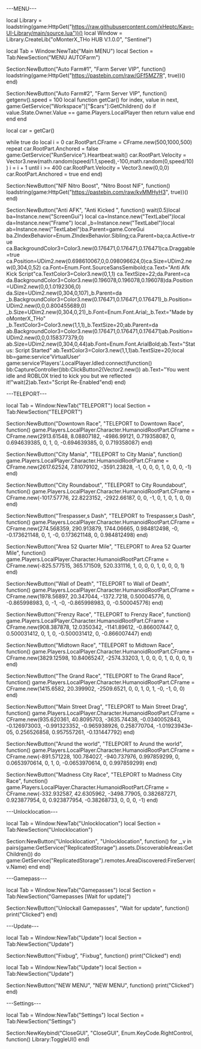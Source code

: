 ---MENU---

local Library = loadstring(game:HttpGet("https://raw.githubusercontent.com/xHeptc/Kavo-UI-Library/main/source.lua"))()
local Window = Library.CreateLib("oMonterX_THo HUB V.1.0.0", "Sentinel")

local Tab = Window:NewTab("Main MENU")
local Section = Tab:NewSection("MENU AUTOFarm")

Section:NewButton("Auto Farm#1", "Farm Server VIP", function()
    loadstring(game:HttpGet("https://pastebin.com/raw/GFf5MZ7R", true))()
end)

Section:NewButton("Auto Farm#2", "Farm Server VIP", function()
    getgenv().speed = 100
local function getCar()
    for index, value in next, game:GetService("Workspace")["$cars"]:GetChildren()  do 
        if value.State.Owner.Value == game.Players.LocalPlayer then 
            return value 
        end
    end
end

local car = getCar()


while true do 
    local i = 0 
    car.RootPart.CFrame = CFrame.new(500,1000,500)
    repeat 
        car.RootPart.Anchored = false
        game:GetService("RunService").Heartbeat:wait()
        car.RootPart.Velocity = Vector3.new(math.random(speed/1.1,speed),-100,math.random(0,speed/10))
        i = i + 1 
    until i >= 400 
    car.RootPart.Velocity = Vector3.new(0,0,0)
    car.RootPart.Anchored = true 
end
end)

Section:NewButton("NIF Nitro Boost", "Nitro Boost NIF", function()
    loadstring(game:HttpGet("https://pastebin.com/raw/kvMMHyH3", true))()
end)

Section:NewButton("Anti AFK", "Anti Kicked ", function()
    wait(0.5)local ba=Instance.new("ScreenGui")
local ca=Instance.new("TextLabel")local da=Instance.new("Frame")
local _b=Instance.new("TextLabel")local ab=Instance.new("TextLabel")ba.Parent=game.CoreGui
ba.ZIndexBehavior=Enum.ZIndexBehavior.Sibling;ca.Parent=ba;ca.Active=true
ca.BackgroundColor3=Color3.new(0.176471,0.176471,0.176471)ca.Draggable=true
ca.Position=UDim2.new(0.698610067,0,0.098096624,0)ca.Size=UDim2.new(0,304,0,52)
ca.Font=Enum.Font.SourceSansSemibold;ca.Text="Anti Afk Kick Script"ca.TextColor3=Color3.new(0,1,1)
ca.TextSize=22;da.Parent=ca
da.BackgroundColor3=Color3.new(0.196078,0.196078,0.196078)da.Position=UDim2.new(0,0,1.0192306,0)
da.Size=UDim2.new(0,304,0,107)_b.Parent=da
_b.BackgroundColor3=Color3.new(0.176471,0.176471,0.176471)_b.Position=UDim2.new(0,0,0.800455689,0)
_b.Size=UDim2.new(0,304,0,21)_b.Font=Enum.Font.Arial;_b.Text="Made by oMonterX_THo"
_b.TextColor3=Color3.new(1,1,1)_b.TextSize=20;ab.Parent=da
ab.BackgroundColor3=Color3.new(0.176471,0.176471,0.176471)ab.Position=UDim2.new(0,0,0.158377379,0)
ab.Size=UDim2.new(0,304,0,44)ab.Font=Enum.Font.ArialBold;ab.Text="Status: Script Started"
ab.TextColor3=Color3.new(1,1,1)ab.TextSize=20;local bb=game:service'VirtualUser'
game:service'Players'.LocalPlayer.Idled:connect(function()
bb:CaptureController()bb:ClickButton2(Vector2.new())
ab.Text="You went idle and ROBLOX tried to kick you but we reflected it!"wait(2)ab.Text="Script Re-Enabled"end)
end)

---TELEPORT---

local Tab = Window:NewTab("TELEPORT")
local Section = Tab:NewSection("TELEPORT")

Section:NewButton("Downtown Race", "TELEPORT to Downtown Race", function()
    game.Players.LocalPlayer.Character.HumanoidRootPart.CFrame = CFrame.new(2913.61548, 8.08807182, -4986.99121, 0.719358087, 0, 0.694639385, 0, 1, 0, -0.694639385, 0, 0.719358087)
end)

Section:NewButton("City Mania", "TELEPORT to City Mania", function()
    game.Players.LocalPlayer.Character.HumanoidRootPart.CFrame = CFrame.new(2617.62524, 7.81079102, -3591.23828, -1, 0, 0, 0, 1, 0, 0, 0, -1)
end)

Section:NewButton("City Roundabout", "TELEPORT to City Roundabout", function()
    game.Players.LocalPlayer.Character.HumanoidRootPart.CFrame = CFrame.new(-1017.57776, 22.8223152, -2922.66187, 0, 0, -1, 0, 1, 0, 1, 0, 0)
end)

Section:NewButton("Trespasser,s Dash", "TELEPORT to Trespasser,s Dash", function()
    game.Players.LocalPlayer.Character.HumanoidRootPart.CFrame = CFrame.new(274.568359, 290.913879, 1744.06665, 0.984812498, -0, -0.173621148, 0, 1, -0, 0.173621148, 0, 0.984812498)
end)

Section:NewButton("Area 52 Quarter Mile", "TELEPORT to Area 52 Quarter Mile", function()
    game.Players.LocalPlayer.Character.HumanoidRootPart.CFrame = CFrame.new(-825.577515, 365.171509, 520.331116, 1, 0, 0, 0, 1, 0, 0, 0, 1)
end)

Section:NewButton("Wall of Death", "TELEPORT to Wall of Death", function()
    game.Players.LocalPlayer.Character.HumanoidRootPart.CFrame = CFrame.new(1978.56897, 20.347044, -1372.7218, 0.500045776, 0, -0.865998983, 0, -1, -0, -0.865998983, 0, -0.500045776)
end)

Section:NewButton("Frenzy Race", "TELEPORT to Frenzy Race", function()
    game.Players.LocalPlayer.Character.HumanoidRootPart.CFrame = CFrame.new(908.387878, 12.0350342, -1141.89612, -0.866007447, 0, 0.500031412, 0, 1, 0, -0.500031412, 0, -0.866007447)
end)

Section:NewButton("Midtown Race", "TELEPORT to Midtown Race", function()
    game.Players.LocalPlayer.Character.HumanoidRootPart.CFrame = CFrame.new(3829.12598, 10.84065247, -2574.33203, 1, 0, 0, 0, 1, 0, 0, 0, 1)
end)

Section:NewButton("The Grand Race", "TELEPORT to The Grand Race", function()
    game.Players.LocalPlayer.Character.HumanoidRootPart.CFrame = CFrame.new(1415.6582, 20.399902, -2509.6521, 0, 0, 1, 0, 1, -0, -1, 0, 0)
end)

Section:NewButton("Main Street Drag", "TELEPORT to Main Street Drag", function()
    game.Players.LocalPlayer.Character.HumanoidRootPart.CFrame = CFrame.new(935.620361, 40.8095703, -3635.74438, -0.0340052843, -0.126973003, -0.991323352, -0.965938926, 0.258770704, -1.01923943e-05, 0.256526858, 0.957557261, -0.131447792)
end)

Section:NewButton("Arund the world", "TELEPORT to Arund the world", function()
    game.Players.LocalPlayer.Character.HumanoidRootPart.CFrame = CFrame.new(-891.571228, 100.784027, -940.737976, 0.997859299, 0, 0.0653970614, 0, 1, 0, -0.0653970614, 0, 0.997859299)
end)

Section:NewButton("Madness City Race", "TELEPORT to Madness City Race", function()
    game.Players.LocalPlayer.Character.HumanoidRootPart.CFrame = CFrame.new(-332.932587, 42.6305962, -3498.77905, 0.382687271, 0.923877954, 0, 0.923877954, -0.38268733, 0, 0, 0, -1)
end)

---Unlocklocation---

local Tab = Window:NewTab("Unlocklocation")
local Section = Tab:NewSection("Unlocklocation")

Section:NewButton("Unlocklocation", "Unlocklocation", function()
    for _,v in pairs(game:GetService("ReplicatedStorage").assets.DiscoverableAreas:GetChildren()) do
        game:GetService("ReplicatedStorage").remotes.AreaDiscovered:FireServer(v.Name)
    end
end)

---Gamepass---

local Tab = Window:NewTab("Gamepasses")
local Section = Tab:NewSection("Gamepasses [Wait for update]")

Section:NewButton("Unlockall Gamepasses", "Wait for update", function()
    print("Clicked")
end)

---Update---

local Tab = Window:NewTab("Update")
local Section = Tab:NewSection("Update")

Section:NewButton("Fixbug", "Fixbug", function()
    print("Clicked")
end)

local Tab = Window:NewTab("Update")
local Section = Tab:NewSection("Update")

Section:NewButton("NEW MENU", "NEW MENU", function()
    print("Clicked")
end)

---Settings---

local Tab = Window:NewTab("Settings")
local Section = Tab:NewSection("Settings")

Section:NewKeybind("CloseGUI", "CloseGUI", Enum.KeyCode.RightControl, function()
	Library:ToggleUI()
end)
